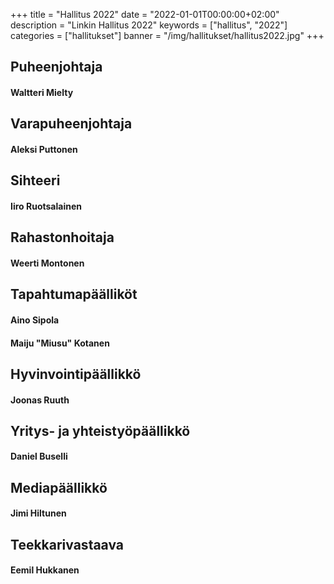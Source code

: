 +++
title = "Hallitus 2022"
date = "2022-01-01T00:00:00+02:00"
description = "Linkin Hallitus 2022"
keywords = ["hallitus", "2022"]
categories = ["hallitukset"]
banner = "/img/hallitukset/hallitus2022.jpg"
+++

## Puheenjohtaja
#### Waltteri Mielty

## Varapuheenjohtaja
#### Aleksi Puttonen

## Sihteeri
#### Iiro Ruotsalainen

## Rahastonhoitaja
#### Weerti Montonen

## Tapahtumapäälliköt
#### Aino Sipola
#### Maiju "Miusu" Kotanen

## Hyvinvointipäällikkö
#### Joonas Ruuth

## Yritys- ja yhteistyöpäällikkö
#### Daniel Buselli

## Mediapäällikkö
#### Jimi Hiltunen

## Teekkarivastaava
#### Eemil Hukkanen
